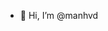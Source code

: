 - 👋 Hi, I’m @manhvd


<!---
manhvd/manhvd is a ✨ special ✨ repository because its `README.md` (this file) appears on your GitHub profile.
You can click the Preview link to take a look at your changes.
--->
